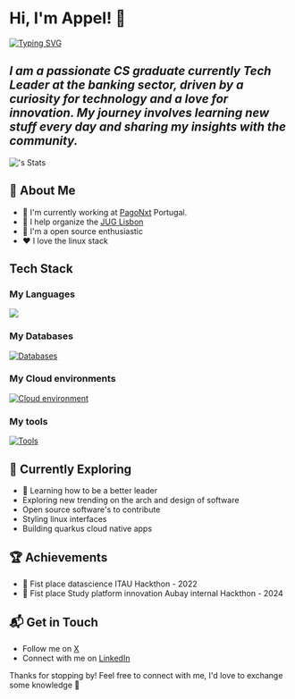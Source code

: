 # Hi, I'm Appel! 👋
[![Typing SVG](https://readme-typing-svg.herokuapp.com?font=Fira+Code&size=15&duration=3000&pause=500&width=435&lines=Good+enginneers+are+built+with+time;Wonderful+enginners+are+built+with+passion)](https://git.io/typing-svg)

**_I am a passionate CS graduate currently Tech Leader at the banking sector, 
driven by a curiosity for technology and a love for innovation. 
My journey involves learning new stuff every day and 
sharing my insights with the community._**
---
![<username>'s Stats](https://github-readme-stats.vercel.app/api?username=Pedro-Appel&theme=midnight-purple&show_icons=true&hide_border=true&count_private=true)

## 🚀 About Me

- 🔭 I'm currently working at [PagoNxt](https://www.pagonxt.com/) Portugal.
- 📝 I help organize the [JUG Lisbon](https://www.meetup.com/lisbon-jug/)
- 🤯 I'm a open source enthusiastic
- ❤️ I love the linux stack

## Tech Stack
### My Languages
[![](https://skillicons.dev/icons?i=java,python)](https://skillicons.dev)
### My Databases
[![Databases](https://skillicons.dev/icons?i=mongo,mysql,postgres,redis)](https://skillicons.dev)
### My Cloud environments
[![Cloud environment](https://skillicons.dev/icons?i=redhat,azure,aws)](https://skillicons.dev)
### My tools
[![Tools](https://skillicons.dev/icons?i=git,jenkins,kafka,kubernetes,maven,gradle,grafana,postman,prometheus,terraform)](https://skillicons.dev)


## 🌱 Currently Exploring

- 🚀 Learning how to be a better leader
- Exploring new trending on the arch and design of software 
- Open source software's to contribute
- Styling linux interfaces
- Building quarkus cloud native apps

## 🏆 Achievements

- 🎉 Fist place datascience ITAU Hackthon - 2022
- 🎉 Fist place Study platform innovation Aubay internal Hackthon - 2024 

## 📬 Get in Touch

- Follow me on [X](https://x.com/appel_p)
- Connect with me on [LinkedIn](https://www.linkedin.com/in/pedro-appel/)

Thanks for stopping by! 
Feel free to connect with me, I'd love to exchange some knowledge 🤤
